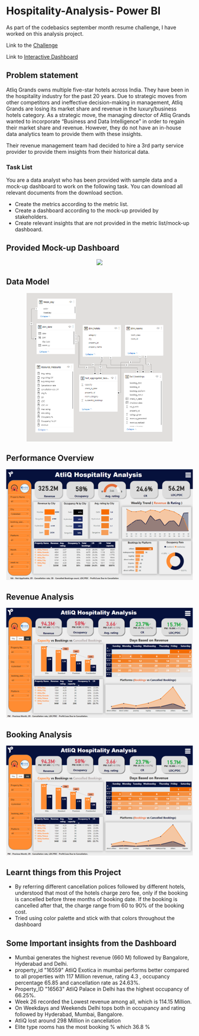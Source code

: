 # Hospitality-Analysis- Power BI

As part of the codebasics september month resume challenge, I have worked on this analysis project.

Link to the [Challenge](https://codebasics.io/challenge/codebasics-resume-project-challenge/4)

Link to [Interactive Dashboard](https://app.powerbi.com/view?r=eyJrIjoiZGIzMGExZmQtN2I5MC00MGNmLWI2ZGMtOTQ1NzBhYzJmYmZhIiwidCI6ImM2ZTU0OWIzLTVmNDUtNDAzMi1hYWU5LWQ0MjQ0ZGM1YjJjNCJ9&pageName=c46f8460e326e3dbb158)

## Problem statement

Atliq Grands owns multiple five-star hotels across India. They have been in the hospitality industry for the past 20 years. Due to strategic moves from other competitors and ineffective decision-making in management, Atliq Grands are losing its market share and revenue in the luxury/business hotels category. As a strategic move, the managing director of Atliq Grands wanted to incorporate “Business and Data Intelligence” in order to regain their market share and revenue. However, they do not have an in-house data analytics team to provide them with these insights.

Their revenue management team had decided to hire a 3rd party service provider to provide them insights from their historical data.

### Task List

You are a data analyst who has been provided with sample data and a mock-up dashboard to work on the following task. You can download all relevant documents from the download section.

- Create the metrics according to the metric list. 
- Create a dashboard according to the mock-up provided by stakeholders. 
- Create relevant insights that are not provided in the metric list/mock-up dashboard.

## Provided Mock-up Dashboard
<p align="center">
    <img src=Dataset/mock-up dashboard_atliq grands.png>
</p>


## Data Model

<p align="center">
    <img src='https://github.com/Naveen-S6/AtliQ_Hospitality_Analysis_PowerBI/blob/main/resources/data_model.png' height="400">
</p>


## Performance Overview

<p align="center">
    <img src='https://github.com/Naveen-S6/AtliQ_Hospitality_Analysis_PowerBI/blob/main/resources/overall_view.png' width="600">
</p>

## Revenue Analysis

<p align="center">
    <img src='https://github.com/Naveen-S6/AtliQ_Hospitality_Analysis_PowerBI/blob/main/resources/monthly_view.png' width="600">
</p>

## Booking Analysis

<p align="center">
    <img src='https://github.com/Naveen-S6/AtliQ_Hospitality_Analysis_PowerBI/blob/main/resources/monthly_view.png' width="600">
</p>

## Learnt things from this Project 
- By referring different cancellation polices followed by different hotels, understood that most of the hotels charge zero fee, only if the booking is cancelled before three months of booking date. If the booking is cancelled after that, the charge range from 60 to 90% of the booking cost.
- Tried using color palette and stick with that colors throughout the dashboard

## Some Important insights from the Dashboard

- Mumbai generates the highest revenue (660 M) followed by Bangalore, Hyderabad and Delhi.
- property_id	"16559" AtliQ Exotica in mumbai performs better compared to all properties with 117 Million revenue, rating 4.3 , occupancy percentage 65.85 and cancellation rate as 24.63%.
- Property_ID "16563" AtliQ Palace in Delhi has the highest occupancy of 66.25%.
- Week 26 recorded the Lowest revenue among all, which is 114.15 Million.
- On Weekdays and Weekends Delhi tops both in occupancy and rating followed by Hyderabad, Mumbai, Bangalore.
- AtliQ lost around 298 Million in cancellation 
- Elite type rooms has the most booking % which 36.8 %
